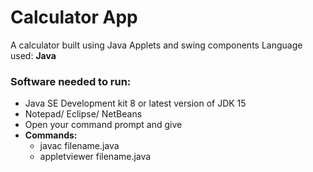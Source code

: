 # Calculator App
A calculator built using Java Applets and swing components
Language used: **Java**
### Software needed to run:
- Java SE Development kit 8 or latest version of JDK 15
- Notepad/ Eclipse/ NetBeans
-  Open your command prompt and give 
- **Commands:** 
   - javac filename.java
   - appletviewer filename.java
